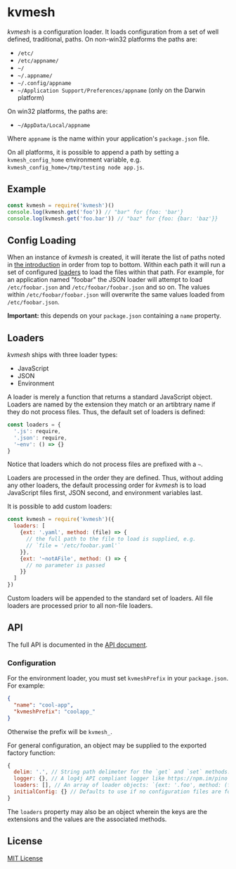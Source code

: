 # kvmesh
<a id="kvmesh"></a>

*kvmesh* is a configuration loader. It loads configuration from a set of
well defined, traditional, paths. On non-win32 platforms the paths are:

+ `/etc/`
+ `/etc/appname/`
+ `~/`
+ `~/.appname/`
+ `~/.config/appname`
+ `~/Application Support/Preferences/appname` (only on the Darwin platform)

On win32 platforms, the paths are:

+ `~/AppData/Local/appname`

Where `appname` is the name within your application's
`package.json` file.

On all platforms, it is possible to append a path by setting a
`kvmesh_config_home` environment variable, e.g.
`kvmesh_config_home=/tmp/testing node app.js`.

## Example

```js
const kvmesh = require('kvmesh')()
console.log(kvmesh.get('foo')) // "bar" for {foo: 'bar'}
console.log(kvmesh.get('foo.bar')) // "baz" for {foo: {bar: 'baz'}}
```

## Config Loading
<a id="loading"></a>

When an instance of *kvmesh* is created, it will iterate the list of paths
noted in [the introduction](#kvmesh) in order from top to bottom. Within each
path it will run a set of configured [loaders](#loaders) to load the files
within that path. For example, for an application named "foobar" the JSON loader
will attempt to load `/etc/foobar.json` and `/etc/foobar/foobar.json` and so on.
The values within `/etc/foobar/foobar.json` will overwrite the same values
loaded from `/etc/foobar.json`.

**Important:** this depends on your `package.json` containing a `name` property.

## Loaders
<a id="loaders"></a>

*kvmesh* ships with three loader types:

+ JavaScript
+ JSON
+ Environment

A loader is merely a function that returns a standard JavaScript object. Loaders
are named by the extension they match or an artibtrary name if they do not
process files. Thus, the default set of loaders is defined:

```js
const loaders = {
  '.js': require,
  '.json': require,
  '~env': () => {}
}
```

Notice that loaders which do not process files are prefixed with a `~`.

Loaders are processed in the order they are defined. Thus, without adding any
other loaders, the default processing order for *kvmesh* is to load JavaScript
files first, JSON second, and environment variables last.

It is possible to add custom loaders:

```js
const kvmesh = require('kvmesh')({
  loaders: [
    {ext: '.yaml', method: (file) => {
      // the full path to the file to load is supplied, e.g.
      // `file = '/etc/foobar.yaml'`
    }},
    {ext: '~notAFile', method: () => {
      // no parameter is passed
    }}
  ]
})
```

Custom loaders will be appended to the standard set of loaders. All file
loaders are processed prior to all non-file loaders.

## API
<a id="api"></a>

The full API is documented in the [API document](api.md).

### Configuration

For the environment loader, you must set `kvmeshPrefix` in your `package.json`.
For example:

```json
{
  "name": "cool-app",
  "kvmeshPrefix": "coolapp_"
}
```

Otherwise the prefix will be `kvmesh_`.

For general configuration, an object may be supplied to the exported
factory function:

```js
{
  delim: '.', // String path delimeter for the `get` and `set` methods.
  logger: {}, // A log4j API compliant logger like https://npm.im/pino (null logger by default).
  loaders: [], // An array of loader objects: `{ext: '.foo', method: (file) => {}}`.
  initialConfig: {} // Defaults to use if no configuration files are found.
}
```

The `loaders` property may also be an object wherein the keys are the extensions
and the values are the associated methods.

## License

[MIT License](http://jsumners.mit-license.org/)
